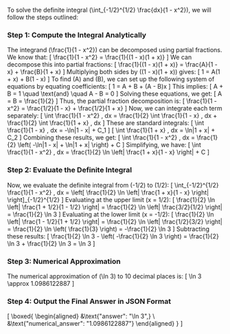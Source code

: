 To solve the definite integral \(\int_{-1/2}^{1/2} \frac{dx}{1 - x^2}\), we will follow the steps outlined:

### Step 1: Compute the Integral Analytically

The integrand \(\frac{1}{1 - x^2}\) can be decomposed using partial fractions. We know that:
\[
\frac{1}{1 - x^2} = \frac{1}{(1 - x)(1 + x)}
\]
We can decompose this into partial fractions:
\[
\frac{1}{(1 - x)(1 + x)} = \frac{A}{1 - x} + \frac{B}{1 + x}
\]
Multiplying both sides by \((1 - x)(1 + x)\) gives:
\[
1 = A(1 + x) + B(1 - x)
\]
To find \(A\) and \(B\), we can set up the following system of equations by equating coefficients:
\[
1 = A + B + (A - B)x
\]
This implies:
\[
A + B = 1 \quad \text{and} \quad A - B = 0
\]
Solving these equations, we get:
\[
A = B = \frac{1}{2}
\]
Thus, the partial fraction decomposition is:
\[
\frac{1}{1 - x^2} = \frac{1/2}{1 - x} + \frac{1/2}{1 + x}
\]
Now, we can integrate each term separately:
\[
\int \frac{1}{1 - x^2} \, dx = \frac{1}{2} \int \frac{1}{1 - x} \, dx + \frac{1}{2} \int \frac{1}{1 + x} \, dx
\]
These are standard integrals:
\[
\int \frac{1}{1 - x} \, dx = -\ln|1 - x| + C_1
\]
\[
\int \frac{1}{1 + x} \, dx = \ln|1 + x| + C_2
\]
Combining these results, we get:
\[
\int \frac{1}{1 - x^2} \, dx = \frac{1}{2} \left( -\ln|1 - x| + \ln|1 + x| \right) + C
\]
Simplifying, we have:
\[
\int \frac{1}{1 - x^2} \, dx = \frac{1}{2} \ln \left| \frac{1 + x}{1 - x} \right| + C
\]

### Step 2: Evaluate the Definite Integral

Now, we evaluate the definite integral from \(-1/2\) to \(1/2\):
\[
\int_{-1/2}^{1/2} \frac{1}{1 - x^2} \, dx = \left[ \frac{1}{2} \ln \left| \frac{1 + x}{1 - x} \right| \right]_{-1/2}^{1/2}
\]
Evaluating at the upper limit \(x = 1/2\):
\[
\frac{1}{2} \ln \left| \frac{1 + 1/2}{1 - 1/2} \right| = \frac{1}{2} \ln \left| \frac{3/2}{1/2} \right| = \frac{1}{2} \ln 3
\]
Evaluating at the lower limit \(x = -1/2\):
\[
\frac{1}{2} \ln \left| \frac{1 - 1/2}{1 + 1/2} \right| = \frac{1}{2} \ln \left| \frac{1/2}{3/2} \right| = \frac{1}{2} \ln \left( \frac{1}{3} \right) = -\frac{1}{2} \ln 3
\]
Subtracting these results:
\[
\frac{1}{2} \ln 3 - \left( -\frac{1}{2} \ln 3 \right) = \frac{1}{2} \ln 3 + \frac{1}{2} \ln 3 = \ln 3
\]

### Step 3: Numerical Approximation

The numerical approximation of \(\ln 3\) to 10 decimal places is:
\[
\ln 3 \approx 1.0986122887
\]

### Step 4: Output the Final Answer in JSON Format

\[
\boxed{
\begin{aligned}
&\text{"answer": "\ln 3",} \\
&\text{"numerical_answer": "1.0986122887"}
\end{aligned}
}
\]